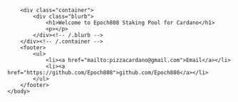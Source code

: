 <html>
	<head>
		<title>Epoch808 Staking Pool</title>
	</head>
	<body>
		
		<div class="container">
    		<div class="blurb">
        		<h1>Welcome to Epoch808 Staking Pool for Cardano</h1>
				<p></p>
    		</div><!-- /.blurb -->
		</div><!-- /.container -->
		<footer>
    		<ul>
        		<li><a href="mailto:pizzacardano@gmail.com">Email</a></li>
        		<li><a href="https://github.com/Epoch808">github.com/Epoch808</a></li>
			</ul>
		</footer>
	</body>
</html>
